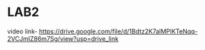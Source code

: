 # LAB2
video link- https://drive.google.com/file/d/1Bdtz2K7alMPlKTeNqq-2VCJmIZ86m7Sg/view?usp=drive_link
